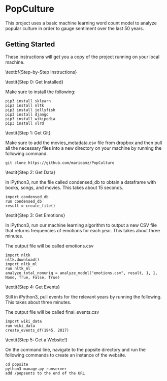 # PopCulture

This project uses a basic machine learning word count model to analyze popular culture in order to gauge sentiment over the last 50 years.

## Getting Started

These instructions will get you a copy of the project running on your local machine. 

\textbf{Step-by-Step Instructions}

\textit{Step 0: Get Installed}

Make sure to install the following:

```
pip3 install sklearn
pip3 install nltk
pip3 install jellyfish
pip3 install django
pip3 install wikipedia
pip3 install xlrd
```

\textit{Step 1: Get Git}

Make sure to add the movies_metadata.csv file from dropbox and then pull all the necessary files into a new directory on your machine by running the following command.

```
git clone https://github.com/marioamz/PopCulture
```

\textit{Step 2: Get Data}
 
In iPython3, run the file called condensed_db to obtain a dataframe with books, songs, and movies. This takes about 15 seconds.

```
import condensed_db
run condensed_db
result = create_file()
```

\textit{Step 3: Get Emotions}

In iPython3, run our machine learning algorithm to output a new CSV file that returns frequencies of emotions for each year. This takes about three minutes.

The output file will be called emotions.csv

```
import nltk
nltk.download()
import nltk_ml
run nltk_ml
analyze_total_nonuniq = analyze_model("emotions.csv", result, 1, 1, None, True, False, True)
```

\textit{Step 4: Get Events}

Still in iPython3, pull events for the relevant years by running the following. This takes about three minutes.

The output file will be called final_events.csv

```
import wiki_data
run wiki_data
create_events_df(1945, 2017)
```

\textit{Step 5: Get a Website!}

On the command line, navigate to the popsite directory and run the following commands to create an instance of the website.

```
cd popsite
python3 manage.py runserver
add /popsents to the end of the URL
```



